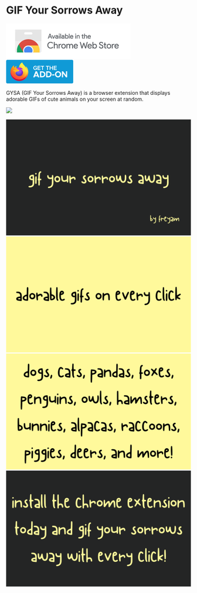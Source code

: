# GIF Your Sorrows Away

[![](branding/chrome-web-store.png)][1]
[![](branding/firefox-addons-store.png)][2]

GYSA (GIF Your Sorrows Away) is a browser extension that displays adorable GIFs of cute animals on your screen at random.

![](images/banner.gif)

![](branding/title.png)
![](branding/usecase.png)
![](branding/feature.png)
![](branding/marketing.png)

[1]: https://chrome.google.com/webstore/detail/gif-your-sorrows-away/hepbomdbbmdmbdefdlkiadmapjclnfob
[2]: https://addons.mozilla.org/en-US/firefox/addon/gif-your-sorrows-away/
